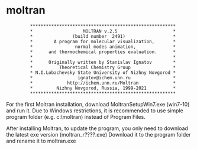 # moltran

             *******************************************************
             *                   MOLTRAN v.2.5                     *
             *               (build number  2491)                  *
             *        A program for molecular visualization,       *
             *                normal modes animation,              *
             *      and thermochemical properties evaluation.      *
             *                                                     *
             *      Originally written by Stanislav Ignatov        *
             *          Theoretical Chemistry Group                *
             * N.I.Lobachevsky State University of Nizhny Novgorod *
             *                 ignatov@ichem.unn.ru                *
             *             http://ichem.unn.ru/Moltran             *
             *         Nizhny Novgorod, Russia, 1999-2021          *
             *******************************************************

For the first Moltran installation, download MoltranSetupWin7.exe (win7-10) and run it. 
Due to Windows restrictions, it is recommended to use simple program folder (e.g. c:\moltran) instead of Program Files.

After installing Moltran, to update the program, you only need to download the latest exe version (moltran_r????.exe) 
Download it to the program folder and rename it to moltran.exe